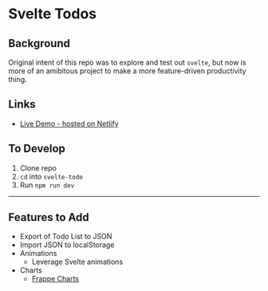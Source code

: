 # Svelte Todos

## Background

Original intent of this repo was to explore and test out `svelte`, but now is more of an amibitous project to make a more feature-driven productivity thing.

## Links

* [Live Demo - hosted on Netlify](lemonworld.netlify.app/)

## To Develop

1. Clone repo
2. `cd` into `svelte-todo`
3. Run `npm run dev`

***

## Features to Add

* Export of Todo List to JSON
* Import JSON to localStorage
* Animations
  * Leverage Svelte animations
* Charts
  * [Frappe Charts](https://github.com/frappe/charts)